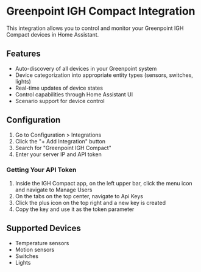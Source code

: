 # Greenpoint IGH Compact Integration

This integration allows you to control and monitor your Greenpoint IGH Compact devices in Home Assistant.

## Features

- Auto-discovery of all devices in your Greenpoint system
- Device categorization into appropriate entity types (sensors, switches, lights)
- Real-time updates of device states
- Control capabilities through Home Assistant UI
- Scenario support for device control

## Configuration

1. Go to Configuration > Integrations
2. Click the "+ Add Integration" button
3. Search for "Greenpoint IGH Compact"
4. Enter your server IP and API token

### Getting Your API Token

1. Inside the IGH Compact app, on the left upper bar, click the menu icon and navigate to Manage Users
2. On the tabs on the top center, navigate to Api Keys
3. Click the plus icon on the top right and a new key is created
4. Copy the key and use it as the token parameter

## Supported Devices

- Temperature sensors
- Motion sensors
- Switches
- Lights
